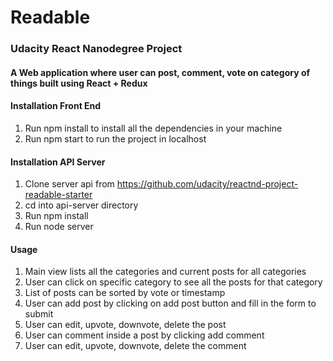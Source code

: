 # Readable
### Udacity React Nanodegree Project

#### A Web application where user can post, comment, vote on category of things built using React + Redux

#### Installation Front End
1. Run npm install to install all the dependencies in your machine
2. Run npm start to run the project in localhost

#### Installation API Server
1. Clone server api from https://github.com/udacity/reactnd-project-readable-starter
2. cd into api-server directory
3. Run npm install
4. Run node server

#### Usage
1. Main view lists all the categories and current posts for all categories
2. User can click on specific category to see all the posts for that category
3. List of posts can be sorted by vote or timestamp
4. User can add post by clicking on add post button and fill in the form to submit
5. User can edit, upvote, downvote, delete the post
6. User can comment inside a post by clicking add comment
7. User can edit, upvote, downvote, delete the comment
